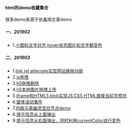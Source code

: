 #### html的demo收藏集合
很多demo来源于张鑫旭文章demo
##### 一、201902
- 1.[小图标文字对齐,hover状态图片和文字都变色](./201902/background-hollow-currentColor.html)

##### 二、201903
- 1.[link rel alternate实现网站换肤功能](./201903/rel-alternate-switch-skin-demo.html)
- 2.[js拖拽](./201903/movebar.html)
- 3.[h5拖拽删除](./201903/h5drag.html)
- 4.[h5本地图片拖拽上传](./201903/h5dragexpand.html)
- 5.[iframe和HTML5 blob实现JS,CSS,HTML直接当前页预览](./201903/iframe-html5-blob.html)
- 6.[窗体滚动事件](./201903/domscroll.html)
- 7.[内联元素幽灵空白节点demo](./201903/inline-0.html)
- 8.[提示信息从上面弹出](./201903/data-title-up.html)
- 9.[提示信息从右面弹出，同时利用currentColor进行变色](./201903/data-title-right.html)
